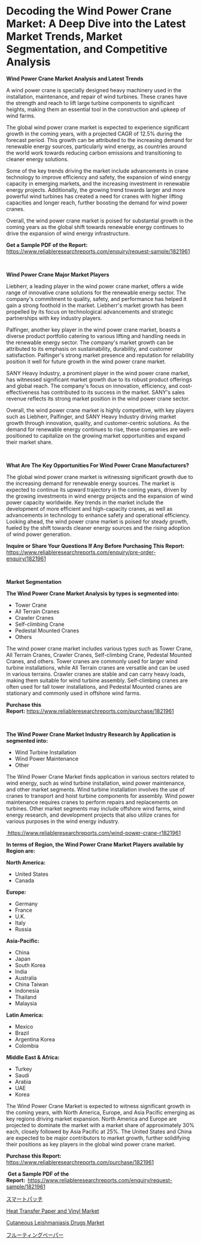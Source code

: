 <p><h1>Decoding the Wind Power Crane Market: A Deep Dive into the Latest Market Trends, Market Segmentation, and Competitive Analysis</h1></p><p><strong>Wind Power Crane Market Analysis and Latest Trends</strong></p>
<p><p>A wind power crane is specially designed heavy machinery used in the installation, maintenance, and repair of wind turbines. These cranes have the strength and reach to lift large turbine components to significant heights, making them an essential tool in the construction and upkeep of wind farms.</p><p>The global wind power crane market is expected to experience significant growth in the coming years, with a projected CAGR of 12.5% during the forecast period. This growth can be attributed to the increasing demand for renewable energy sources, particularly wind energy, as countries around the world work towards reducing carbon emissions and transitioning to cleaner energy solutions.</p><p>Some of the key trends driving the market include advancements in crane technology to improve efficiency and safety, the expansion of wind energy capacity in emerging markets, and the increasing investment in renewable energy projects. Additionally, the growing trend towards larger and more powerful wind turbines has created a need for cranes with higher lifting capacities and longer reach, further boosting the demand for wind power cranes.</p><p>Overall, the wind power crane market is poised for substantial growth in the coming years as the global shift towards renewable energy continues to drive the expansion of wind energy infrastructure.</p></p>
<p><strong>Get a Sample PDF of the Report:&nbsp;</strong> <a href="https://www.reliableresearchreports.com/enquiry/request-sample/1821961">https://www.reliableresearchreports.com/enquiry/request-sample/1821961</a></p>
<p>&nbsp;</p>
<p><strong>Wind Power Crane Major Market Players</strong></p>
<p><p>Liebherr, a leading player in the wind power crane market, offers a wide range of innovative crane solutions for the renewable energy sector. The company's commitment to quality, safety, and performance has helped it gain a strong foothold in the market. Liebherr's market growth has been propelled by its focus on technological advancements and strategic partnerships with key industry players.</p><p>Palfinger, another key player in the wind power crane market, boasts a diverse product portfolio catering to various lifting and handling needs in the renewable energy sector. The company's market growth can be attributed to its emphasis on sustainability, durability, and customer satisfaction. Palfinger's strong market presence and reputation for reliability position it well for future growth in the wind power crane market.</p><p>SANY Heavy Industry, a prominent player in the wind power crane market, has witnessed significant market growth due to its robust product offerings and global reach. The company's focus on innovation, efficiency, and cost-effectiveness has contributed to its success in the market. SANY's sales revenue reflects its strong market position in the wind power crane sector.</p><p>Overall, the wind power crane market is highly competitive, with key players such as Liebherr, Palfinger, and SANY Heavy Industry driving market growth through innovation, quality, and customer-centric solutions. As the demand for renewable energy continues to rise, these companies are well-positioned to capitalize on the growing market opportunities and expand their market share.</p></p>
<p>&nbsp;</p>
<p><strong>What Are The Key Opportunities For Wind Power Crane Manufacturers?</strong></p>
<p><p>The global wind power crane market is witnessing significant growth due to the increasing demand for renewable energy sources. The market is expected to continue its upward trajectory in the coming years, driven by the growing investments in wind energy projects and the expansion of wind power capacity worldwide. Key trends in the market include the development of more efficient and high-capacity cranes, as well as advancements in technology to enhance safety and operational efficiency. Looking ahead, the wind power crane market is poised for steady growth, fueled by the shift towards cleaner energy sources and the rising adoption of wind power generation.</p></p>
<p><strong>Inquire or Share Your Questions If Any Before Purchasing This Report:</strong> <a href="https://www.reliableresearchreports.com/enquiry/pre-order-enquiry/1821961">https://www.reliableresearchreports.com/enquiry/pre-order-enquiry/1821961</a></p>
<p>&nbsp;</p>
<p><strong>Market Segmentation</strong></p>
<p><strong>The Wind Power Crane Market Analysis by types is segmented into:</strong></p>
<p><ul><li>Tower Crane</li><li>All Terrain Cranes</li><li>Crawler Cranes</li><li>Self-climbing Crane</li><li>Pedestal Mounted Cranes</li><li>Others</li></ul></p>
<p><p>The wind power crane market includes various types such as Tower Crane, All Terrain Cranes, Crawler Cranes, Self-climbing Crane, Pedestal Mounted Cranes, and others. Tower cranes are commonly used for larger wind turbine installations, while All Terrain cranes are versatile and can be used in various terrains. Crawler cranes are stable and can carry heavy loads, making them suitable for wind turbine assembly. Self-climbing cranes are often used for tall tower installations, and Pedestal Mounted cranes are stationary and commonly used in offshore wind farms.</p></p>
<p><strong>Purchase this Report:&nbsp;</strong><a href="https://www.reliableresearchreports.com/purchase/1821961">https://www.reliableresearchreports.com/purchase/1821961</a></p>
<p>&nbsp;</p>
<p><strong>The Wind Power Crane Market Industry Research by Application is segmented into:</strong></p>
<p><ul><li>Wind Turbine Installation</li><li>Wind Power Maintenance</li><li>Other</li></ul></p>
<p><p>The Wind Power Crane Market finds application in various sectors related to wind energy, such as wind turbine installation, wind power maintenance, and other market segments. Wind turbine installation involves the use of cranes to transport and hoist turbine components for assembly. Wind power maintenance requires cranes to perform repairs and replacements on turbines. Other market segments may include offshore wind farms, wind energy research, and development projects that also utilize cranes for various purposes in the wind energy industry.</p></p>
<p><a href="https://www.reliableresearchreports.com/wind-power-crane-r1821961">&nbsp;https://www.reliableresearchreports.com/wind-power-crane-r1821961</a></p>
<p><strong>In terms of Region, the Wind Power Crane Market Players available by Region are:</strong></p>
<p>
    <p> <strong> North America: </strong>
        <ul>
            <li>United States</li>
            <li>Canada</li>
        </ul>
        </p> 
    <p> <strong> Europe: </strong>
        <ul>
            <li>Germany</li>
            <li>France</li>
            <li>U.K.</li>
            <li>Italy</li>
            <li>Russia</li>
        </ul>
        </p> 
    <p> <strong> Asia-Pacific: </strong>
        <ul>
            <li>China</li>
            <li>Japan</li>
            <li>South Korea</li>
            <li>India</li>
            <li>Australia</li>
            <li>China Taiwan</li>
            <li>Indonesia</li>
            <li>Thailand</li>
            <li>Malaysia</li>
        </ul>
        </p> 
    <p> <strong> Latin America: </strong>
        <ul>
            <li>Mexico</li>
            <li>Brazil</li>
            <li>Argentina Korea</li>
            <li>Colombia</li>
        </ul>
        </p> 
    <p> <strong> Middle East & Africa: </strong>
        <ul>
            <li>Turkey</li>
            <li>Saudi</li>
            <li>Arabia</li>
            <li>UAE</li>
            <li>Korea</li>
        </ul>
    </p>
    </p>
<p><p>The Wind Power Crane Market is expected to witness significant growth in the coming years, with North America, Europe, and Asia Pacific emerging as key regions driving market expansion. North America and Europe are projected to dominate the market with a market share of approximately 30% each, closely followed by Asia Pacific at 25%. The United States and China are expected to be major contributors to market growth, further solidifying their positions as key players in the global wind power crane market.</p></p>
<p><strong>Purchase this Report: </strong><a href="https://www.reliableresearchreports.com/purchase/1821961">https://www.reliableresearchreports.com/purchase/1821961</a></p>
<p>&nbsp;<strong>Get a Sample PDF of the Report:&nbsp;&nbsp;</strong><a href="https://www.reliableresearchreports.com/enquiry/request-sample/1821961">https://www.reliableresearchreports.com/enquiry/request-sample/1821961</a></p>
<p><strong></strong></p>
<p><p><a href="https://github.com/oqoeusbvpadwjs08/Market-Research-Report-List-1/blob/main/213010830594.md">スマートパッチ</a></p><p><a href="https://www.linkedin.com/pulse/heat-transfer-paper-vinyl-market-key-successful-business-strategy-x0aac?trackingId=ctrgRkoOevOa1JjtKmcqtA%3D%3D">Heat Transfer Paper and Vinyl Market</a></p><p><a href="https://www.linkedin.com/pulse/cutaneous-leishmaniasis-drugs-market-size-reveals-best-marketing-ouhac?trackingId=G%2BSrYSCITJGjFhPD3gQUcw%3D%3D">Cutaneous Leishmaniasis Drugs Market</a></p><p><a href="https://github.com/AaronVargas43/Market-Research-Report-List-1/blob/main/702029930595.md">フルーティングペーパー</a></p></p>